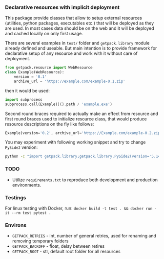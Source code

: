 ### Declarative resources with implicit deployment

This package provide classes that allow to setup external resources
(utilities, python packages, executables etc.) that will be deployed as
they are used. In most cases data should be on the web and it will be
deployed and cached locally on only first usage.

There are several examples in `test/` folder and `getpack.library` module
already defined and useable. But main intention is to provide framework for
declarative setup of any resource and work with it without care of deployment.
```python
from getpack.resource import WebResource
class Example(WebResource):
    version = '0.1'
    archive_url = 'https://example.com/example-0.1.zip'
```
then it would be used:
```python
import subprocess
subprocess.call(Example()().path / 'example.exe')
```
Second round braces required to actually make an effect from resource
and first round braces used to initialize resource class, that would produce
resource descriptions on the fly like follows:
```python
Example(version='0.2', archive_url='https://Example.com/example-0.2.zip')
```
You may experiment with following working snippet and try to change `PySide2`
version:
```bash
python -c "import getpack.library;getpack.library.PySide2(version='5.14.1')(); import PySide2.QtWidgets; app=PySide2.QtWidgets.QApplication(); w=PySide2.QtWidgets.QPushButton(PySide2.__version__); w.clicked.connect(w.close); w.show(); app.exec_()"
```

### TODO

- Utilize `requirements.txt` to reproduce both development and production
  environments.

### Testings
For linux testing with Docker, run: `docker build -t test . && docker run -it --rm test pytest .`

### Environs
* `GETPACK_RETRIES` - int, number of general retries, used for renaming and
    removing temporary folders
* `GETPACK_BACKOFF` - float, delay between retires
* `GETPACK_ROOT` - str, default root folder for all resources
